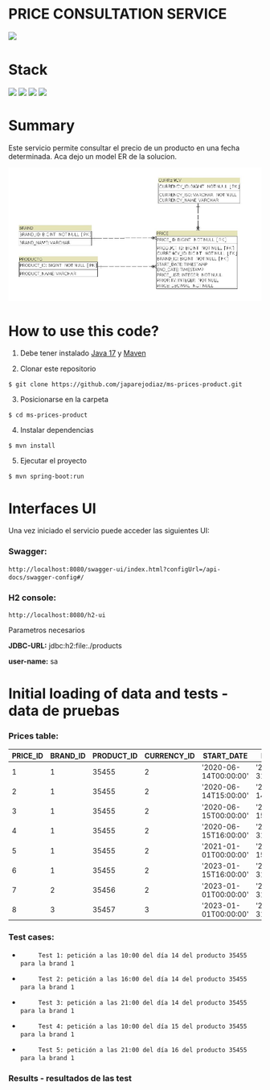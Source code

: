 # PRICE CONSULTATION SERVICE

![](https://img.shields.io/badge/build-success-brightgreen.svg)

# Stack

![](https://img.shields.io/badge/java_17-✓-blue.svg)
![](https://img.shields.io/badge/spring_boot-✓-blue.svg)
![](https://img.shields.io/badge/h2_database-✓-blue.svg)
![](https://img.shields.io/badge/openapi_3-✓-blue.svg)

# Summary

Este servicio permite consultar el precio de un producto en una fecha determinada. Aca dejo un model ER de la solucion.

![](./ER-PRICE-PRODUCT.jpg)

# How to use this code?

1. Debe tener instalado [Java 17](https://www.java.com/download/) y [Maven](https://maven.apache.org)

2. Clonar este repositorio

```
$ git clone https://github.com/japarejodiaz/ms-prices-product.git
```

3. Posicionarse en la carpeta

```
$ cd ms-prices-product
```

4. Instalar dependencias

```
$ mvn install
```

5. Ejecutar el proyecto

```
$ mvn spring-boot:run
```

# Interfaces UI

Una vez iniciado el servicio puede acceder las siguientes UI:

### Swagger:
```
http://localhost:8080/swagger-ui/index.html?configUrl=/api-docs/swagger-config#/
```

### H2 console:

```
http://localhost:8080/h2-ui
```
Parametros necesarios

**JDBC-URL:** jdbc:h2:file:./products

**user-name:** sa

# Initial loading of data and tests - data de pruebas

### Prices table:

| PRICE_ID | BRAND_ID | PRODUCT_ID | CURRENCY_ID | START_DATE             | END_DATE               | PRICE_LIST | PRIORITY | PRICE |
|----------|----------|------------|------------|------------------------|------------------------|------------|----------|-------|
| 1        | 1        | 35455      | 2          | '2020-06-14T00:00:00'  | '2020-12-31T23:59:59'  | 1          | 0        | 35.50 |
| 2        | 1        | 35455      | 2          | '2020-06-14T15:00:00'  | '2020-06-14T18:30:00'  | 2          | 1        | 25.45 |
| 3        | 1        | 35455      | 2          | '2020-06-15T00:00:00'  | '2020-06-15T11:00:00'  | 3          | 1        | 30.50 |
| 4        | 1        | 35455      | 2          | '2020-06-15T16:00:00'  | '2020-12-31T23:59:59'  | 4          | 1        | 38.95 |
| 5        | 1        | 35455      | 2          | '2021-01-01T00:00:00'  | '2023-01-15T15:59:59'  | 4          | 1        | 40.95 |
| 6        | 1        | 35455      | 2          | '2023-01-15T16:00:00'  | '2023-12-31T23:59:59'  | 4          | 1        | 45.95 |
| 7        | 2        | 35456      | 2          | '2023-01-01T00:00:00'  | '2023-12-31T00:00:00'  | 2          | 1        | 150.00 |
| 8        | 3        | 35457      | 3          | '2023-01-01T00:00:00'  | '2023-12-31T00:00:00'  | 1          | 2        | 120.00 |

### Test cases:

-          Test 1: petición a las 10:00 del día 14 del producto 35455 para la brand 1 
-          Test 2: petición a las 16:00 del día 14 del producto 35455 para la brand 1 
-          Test 3: petición a las 21:00 del día 14 del producto 35455 para la brand 1 
-          Test 4: petición a las 10:00 del día 15 del producto 35455 para la brand 1 
-          Test 5: petición a las 21:00 del día 16 del producto 35455 para la brand 1 

### Results - resultados de las test
```

```
